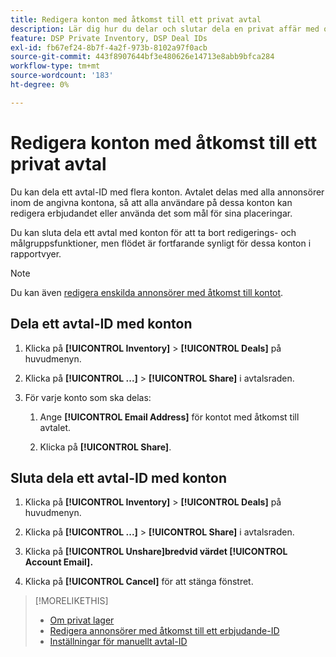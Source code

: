 ```yaml
---
title: Redigera konton med åtkomst till ett privat avtal
description: Lär dig hur du delar och slutar dela en privat affär med olika konton.
feature: DSP Private Inventory, DSP Deal IDs
exl-id: fb67ef24-8b7f-4a2f-973b-8102a97f0acb
source-git-commit: 443f8907644bf3e480626e14713e8abb9bfca284
workflow-type: tm+mt
source-wordcount: '183'
ht-degree: 0%

---
```


# Redigera konton med åtkomst till ett privat avtal

Du kan dela ett avtal-ID med flera konton. Avtalet delas med alla annonsörer inom de angivna kontona, så att alla användare på dessa konton kan redigera erbjudandet eller använda det som mål för sina placeringar.

Du kan sluta dela ett avtal med konton för att ta bort redigerings- och målgruppsfunktioner, men flödet är fortfarande synligt för dessa konton i rapportvyer.

>[!NOTE]
>
> Du kan även [redigera enskilda annonsörer med åtkomst till kontot](deal-id-edit-advertisers.md).

## Dela ett avtal-ID med konton

1. Klicka på **[!UICONTROL Inventory]** > **[!UICONTROL Deals]** på huvudmenyn.

1. Klicka på **[!UICONTROL ...]** > **[!UICONTROL Share]** i avtalsraden.

1. För varje konto som ska delas:

   1. Ange **[!UICONTROL Email Address]** för kontot med åtkomst till avtalet.

   1. Klicka på **[!UICONTROL Share]**.

## Sluta dela ett avtal-ID med konton

1. Klicka på **[!UICONTROL Inventory]** > **[!UICONTROL Deals]** på huvudmenyn.

1. Klicka på **[!UICONTROL ...]** > **[!UICONTROL Share]** i avtalsraden.

1. Klicka på **[!UICONTROL Unshare]bredvid värdet [!UICONTROL Account Email].**

1. Klicka på **[!UICONTROL Cancel]** för att stänga fönstret.

>[!MORELIKETHIS]
>
>* [Om privat lager](private-inventory-about.md)
>* [Redigera annonsörer med åtkomst till ett erbjudande-ID](/help/dsp/inventory/deal-id-edit-advertisers.md)
>* [Inställningar för manuellt avtal-ID](deal-id-settings.md)
